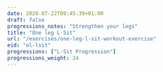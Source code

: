 ```yaml
---
date: 2020-07-22T09:45:39+01:00
draft: false
progressions_notes: "Strengthen your legs"
title: "One leg L-Sit"
url: "/exercises/one-leg-l-sit-workout-exercise"
eid: "ol-lsit"
progressions: ["L-Sit Progression"]
progressions_weight: 24
---
```

